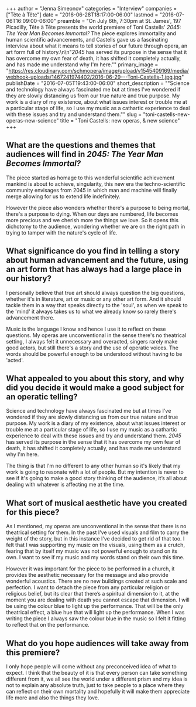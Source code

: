 +++
author = "Jenna Simeonov"
categories = "Interview"
companies = ["Tête à Tête"]
date = "2016-06-28T18:17:00-06:00"
lastmod = "2016-07-06T16:09:00-06:00"
preamble = "On July 6th, 7:30pm at St. James', 197 Picadilly, Tête à Tête presents the world premiere of Toni Castells' *2045: The Year Man Becomes Immortal?* The piece explores immortality and human scientific advancements, and Castells gave us a fascinating interview about what it means to tell stories of our future through opera, an art form full of history.\n\n\"*2045* has served its purpose in the sense that it has overcome my own fear of death, it has shifted it completely actually, and has made me understand why I'm here.\""
primary_image = "https://res.cloudinary.com/schmopera/image/upload/v1545409169/media/webhook-uploads/1467241974402/2016-06-29---Toni-Castells-1.jpg.jpg"
publishDate = "2016-07-05T19:43:00-06:00"
short_description = "&quot;Science and technology have always fascinated me but at times I&#039;ve wondered if they are slowly distancing us from our true nature and true purpose. My work is a diary of my existence, about what issues interest or trouble me at a particular stage of life, so I use my music as a cathartic experience to deal with these issues and try and understand them.&quot;"
slug = "toni-castells-new-operas-new-science"
title = "Toni Castells: new operas, &amp; new science"
+++

## What are the questions and themes that audiences will find in *2045: The Year Man Becomes Immortal?*

The piece started as homage to this wonderful scientific achievement mankind is about to achieve, singularity, this new era the techno-scientific community envisages from 2045 in which man and machine will finally merge allowing for us to extend life indefinitely. 

However the piece also wonders whether there's a purpose to being mortal, there's a purpose to dying. When our days are numbered, life becomes more precious and we cherish more the things we love. So it opens this dichotomy to the audience, wondering whether we are on the right path in trying to tamper with the nature's cycle of life.

## What significance do you find in telling a story about human advancement and the future, using an art form that has always had a large place in our history?

I personally believe that true art should always question the big questions, whether it's in literature, art or music or any other art form. And it should tackle them in a way that speaks directly to the 'soul', as when we speak to the 'mind' it always takes us to what we already know so rarely there's advancement there. 

Music is the language I know and hence I use it to reflect on these questions. My operas are unconventional in the sense there's no theatrical setting, I always felt it unnecessary and overacted, singers rarely make good actors, but still there's a story and the use of operatic voices. The words should be powerful enough to be understood without having to be 'acted'.

## What appealed to you about this story, and why did you decide it would make a good subject for an operatic telling?

Science and technology have always fascinated me but at times I've wondered if they are slowly distancing us from our true nature and true purpose. My work is a diary of my existence, about what issues interest or trouble me at a particular stage of life, so I use my music as a cathartic experience to deal with these issues and try and understand them. *2045* has served its purpose in the sense that it has overcome my own fear of death, it has shifted it completely actually, and has made me understand why I'm here. 

The thing is that I'm no different to any other human so it's likely that my work is going to resonate with a lot of people. But my intention is never to see if it's going to make a good story thinking of the audience, it’s all about dealing with whatever is affecting me at the time.

## What sort of musical aesthetic have you created for this piece?

As I mentioned, my operas are unconventional in the sense that there is no theatrical setting for them. In the past I've used visuals and film to carry the weight of the story, but in this instance I’ve decided to get rid of that too. I felt that I was supporting my music on the visuals, using them as a crutch, fearing that by itself my music was not powerful enough to stand on its own. I want to see if my music and my words stand on their own this time. 

However it was important for the piece to be performed in a church, it provides the aesthetic necessary for the message and also provide wonderful acoustics. There are no new buildings created at such scale and perfection. I want to detach the piece from any particular religion or religious belief, but its clear that there’s a spiritual dimension to it, at the moment you are dealing with death you cannot escape that dimension. I will be using the colour blue to light up the performance. That will be the only theatrical effect, a blue hue that will light up the performance. When I was writing the piece I always saw the colour blue in the music so I felt it fitting to reflect that on the performance.

## What do you hope audiences will take away from this premiere?

I only hope people will come without any preconceived idea of what to expect. I think that the beauty of it is that every person can take something different from it, we all see the world under a different prism and my idea is not to explain any absolute truth, just to take people to a place where they can reflect on their own mortality and hopefully it will make them appreciate life more and also the things they love.
